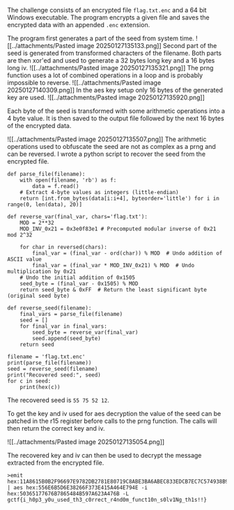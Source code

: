 The challenge consists of an encrypted file `flag.txt.enc` and a 64 bit Windows executable. The program encrypts a given file and saves the encrypted data with an appended `.enc` extension.

The program first generates a part of the seed from system time.
![[../attachments/Pasted image 20250127135133.png]]
Second part of the seed is generated from transformed characters of the filename. Both parts are then xor'ed and used to generate a 32 bytes long key and a 16 bytes long iv.
![[../attachments/Pasted image 20250127135321.png]]
The prng function uses a lot of combined operations in a loop and is probably impossible to reverse.
![[../attachments/Pasted image 20250127140309.png]]
In the aes key setup only 16 bytes of the generated key are used.
![[../attachments/Pasted image 20250127135920.png]]

Each byte of the seed is transformed with some arithmetic operations into a 4 byte value. It is then saved to the output file followed by the next 16 bytes of the encrypted data. 

![[../attachments/Pasted image 20250127135507.png]]
The arithmetic operations used to obfuscate the seed are not as complex as a prng and can be reversed. I wrote a python script to recover the seed from the encrypted file.
```
def parse_file(filename):
    with open(filename, 'rb') as f:
        data = f.read()
    # Extract 4-byte values as integers (little-endian)
    return [int.from_bytes(data[i:i+4], byteorder='little') for i in range(0, len(data), 20)]

def reverse_var(final_var, chars='flag.txt'):
    MOD = 2**32
    MOD_INV_0x21 = 0x3e0f83e1 # Precomputed modular inverse of 0x21 mod 2^32

    for char in reversed(chars):
        final_var = (final_var - ord(char)) % MOD  # Undo addition of ASCII value
        final_var = (final_var * MOD_INV_0x21) % MOD  # Undo multiplication by 0x21
    # Undo the initial addition of 0x1505
    seed_byte = (final_var - 0x1505) % MOD
    return seed_byte & 0xFF  # Return the least significant byte (original seed byte)

def reverse_seed(filename):
    final_vars = parse_file(filename)
    seed = []
    for final_var in final_vars:
        seed_byte = reverse_var(final_var)
        seed.append(seed_byte)
    return seed

filename = 'flag.txt.enc'
print(parse_file(filename))
seed = reverse_seed(filename)
print("Recovered seed:", seed)
for c in seed:
    print(hex(c))

```
The recovered seed is `55 75 52 12`.

To get the key and iv used for aes decryption the value of the seed can be patched in the r15 register before calls to the prng function. The calls will then return the correct key and iv.

![[../attachments/Pasted image 20250127135054.png]]

The recovered key and iv can then be used to decrypt the message extracted from the encrypted file.

```
>emit hex:11A8615B0B2F96697E9782DB2781E80719C8ABE3BA6ABEC833EDCB7EC7C574938B995F5BEA14BADEAF111B401679B0E3A3F001923AA9DC17F1BB0BDA10907C51 | aes hex:556E6B5D6E38266F373E415A464E794E -i hex:50365177676B7865484B597A623A476B -L                                                                                   gctf{i_h0p3_y0u_used_th3_c0rrect_r4nd0m_funct10n_s0lv1Ng_th1s!!} 
```
